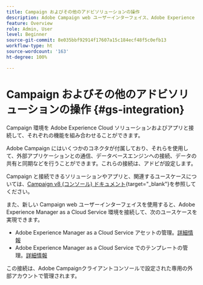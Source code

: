 ```yaml
---
title: Campaign およびその他のアドビソリューションの操作
description: Adobe Campaign web ユーザーインターフェイス、Adobe Experience Cloud ソリューションおよびアプリの操作方法について説明します
feature: Overview
role: Admin, User
level: Beginner
source-git-commit: 8e035bbf92914f17607a15c184ecf48f5c0efb13
workflow-type: ht
source-wordcount: '163'
ht-degree: 100%

---
```


# Campaign およびその他のアドビソリューションの操作 {#gs-integration}

Campaign 環境を Adobe Experience Cloud ソリューションおよびアプリと接続して、それぞれの機能を組み合わせることができます。

Adobe Campaign にはいくつかのコネクタが付属しており、それらを使用して、外部アプリケーションとの通信、データベースエンジンへの接続、データの共有と同期などを行うことができます。これらの接続は、アドビが設定します。

Campaign と接続できるソリューションやアプリと、関連するユースケースについては、[Campaign v8 (コンソール) ドキュメント](https://experienceleague.adobe.com/docs/campaign/campaign-v8/connect/integration.html?lang=ja){target="_blank"}を参照してください。

また、新しい Campaign web ユーザーインターフェイスを使用すると、Adobe Experience Manager as a Cloud Service 環境を接続して、次のユースケースを実現できます。

* Adobe Experience Manager as a Cloud Service アセットの管理。[詳細情報](aem-assets.md)
* Adobe Experience Manager as a Cloud Service でのテンプレートの管理。[詳細情報](aem-content.md)

この接続は、Adobe Campaignクライアントコンソールで設定された専用の外部アカウントで管理されます。